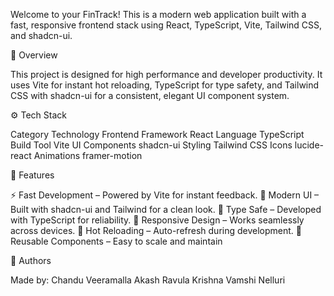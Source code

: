 Welcome to your FinTrack!
This is a modern web application built with a fast, responsive frontend stack using React, TypeScript, Vite, Tailwind CSS, and shadcn-ui.

🧩 Overview

This project is designed for high performance and developer productivity.
It uses Vite for instant hot reloading, TypeScript for type safety, and Tailwind CSS with shadcn-ui for a consistent, elegant UI component system.

⚙️ Tech Stack

Category	        Technology
Frontend Framework	React
Language	        TypeScript
Build Tool	        Vite
UI Components	    shadcn-ui
Styling	            Tailwind CSS
Icons        	    lucide-react
Animations          framer-motion

🌟 Features

⚡ Fast Development – Powered by Vite for instant feedback.
💅 Modern UI – Built with shadcn-ui and Tailwind for a clean look.
🧠 Type Safe – Developed with TypeScript for reliability.
📱 Responsive Design – Works seamlessly across devices.
🔄 Hot Reloading – Auto-refresh during development.
🧱 Reusable Components – Easy to scale and maintain

👥 Authors

Made by:
Chandu Veeramalla
Akash Ravula
Krishna Vamshi Nelluri